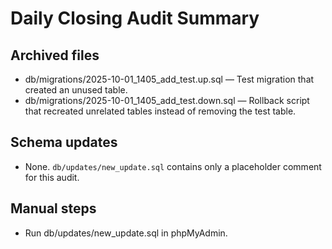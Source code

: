 # Daily Closing Audit Summary

## Archived files
- db/migrations/2025-10-01_1405_add_test.up.sql — Test migration that created an unused table.
- db/migrations/2025-10-01_1405_add_test.down.sql — Rollback script that recreated unrelated tables instead of removing the test table.

## Schema updates
- None. `db/updates/new_update.sql` contains only a placeholder comment for this audit.

## Manual steps
- Run db/updates/new_update.sql in phpMyAdmin.
